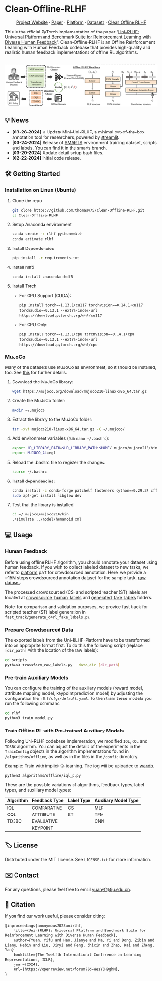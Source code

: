 # Clean-Offline-RLHF

<p align="center">
<a href="https://uni-rlhf.github.io/">Project Website</a>
·
<a href="https://arxiv.org/abs/2402.02423">Paper</a>
·
<a href="">Platform</a>
·
<a href="https://drive.google.com/drive/folders/1JMWyl0iAm2JJ5pOBW5M9kTOj6pJn8H3N?usp=drive_link">Datasets</a>
·
<a href="https://github.com/TJU-DRL-LAB/Uni-RLHF">Clean Offline RLHF</a>
</p>

This is the official PyTorch implementation of the paper "[Uni-RLHF: Universal Platform and Benchmark Suite for Reinforcement Learning with Diverse Human Feedback](https://arxiv.org/abs/2402.02423)". Clean-Offline-RLHF is an Offline Reinforcement Learning with Human Feedback codebase that provides high-quality and realistic human feedback implementations of offline RL algorithms. 
<p align="center">
    <br>
    <img src="assets/offline-RLHF.png" width="700"/>
    <br>
<p>

## 💡 News

- **[03-26-2024]** 🔥 Update Mini-Uni-RLHF, a minimal out-of-the-box annotation tool for researchers, powered by [streamlit](https://streamlit.io/).  
- **[03-24-2024]** Release of [SMARTS](https://github.com/huawei-noah/SMARTS) environment training dataset, scripts and labels. You can find it 
in the [smarts branch](https://github.com/pickxiguapi/Clean-Offline-RLHF/tree/smarts).
- **[03-20-2024]** Update detail setup bash files.  
- **[02-22-2024]** Initial code release.    


## 🛠️ Getting Started

### Installation on Linux (Ubuntu)

1. Clone the repo
   ```sh
   git clone https://github.com/thomas475/Clean-Offline-RLHF.git
   cd Clean-Offline-RLHF
   ```
2. Setup Anaconda environment
    ```sh
    conda create -n rlhf python==3.9
    conda activate rlhf
    ```
3. Install Dependencies
    ```sh
    pip install -r requirements.txt
    ```
4. Install hdf5
    ```sh
    conda install anaconda::hdf5
    ```
5. Install Torch
    * For GPU Support (CUDA):

        ```pip install torch==1.13.1+cu117 torchvision==0.14.1+cu117 torchaudio==0.13.1 --extra-index-url https://download.pytorch.org/whl/cu117```
    
    * For CPU Only:
    
        ```pip install torch==1.13.1+cpu torchvision==0.14.1+cpu torchaudio==0.13.1 --extra-index-url https://download.pytorch.org/whl/cpu```
   
### MuJoCo

Many of the datasets use MuJoCo as environment, so it should be installed, too. See [this](https://gist.github.com/saratrajput/60b1310fe9d9df664f9983b38b50d5da) for further details.

1. Download the MuJoCo library:
    ```sh
    wget https://mujoco.org/download/mujoco210-linux-x86_64.tar.gz
    ```
2. Create the MuJoCo folder:
    ```sh
    mkdir ~/.mujoco
    ```
3. Extract the library to the MuJoCo folder:
    ```sh
    tar -xvf mujoco210-linux-x86_64.tar.gz -C ~/.mujoco/
    ```
4. Add environment variables (run `nano ~/.bashrc`):
    ```sh
    export LD_LIBRARY_PATH=$LD_LIBRARY_PATH:$HOME/.mujoco/mujoco210/bin
    export MUJOCO_GL=egl
    ```
5. Reload the .bashrc file to register the changes.
    ```sh
    source ~/.bashrc
    ```
6. Install dependencies:
    ```sh
    conda install -c conda-forge patchelf fasteners cython==0.29.37 cffi pyglfw libllvm11 imageio glew glfw mesalib
    sudo apt-get install libglew-dev
    ```
7. Test that the library is installed.
    ```sh
    cd ~/.mujoco/mujoco210/bin
    ./simulate ../model/humanoid.xml
    ``` 

## 💻 Usage

### Human Feedback

Before using offline RLHF algorithm, you should annotate your dataset using human feedback. If you wish to collect labeled dataset to new tasks, we refer to [platform]() part for crowdsourced annotation. Here, we provide a ~15M steps crowdsourced annotation dataset for the sample task. [raw dataset](https://drive.google.com/drive/folders/1JMWyl0iAm2JJ5pOBW5M9kTOj6pJn8H3N?usp=drive_link). 

The processed crowdsourced (CS) and scripted teacher (ST) labels are located at [crowdsource_human_labels](crowdsource_human_labels/) and [generated_fake_labels](generated_fake_labels/) folders.

Note: for comparison and validation purposes, we provide fast track for scripted teacher (ST) label generation in `fast_track/generate_d4rl_fake_labels.py`.

### Prepare Crowdsourced Data

The exported labels from the Uni-RLHF-Platform have to be transformed into an approprite format first. To do this the following script (replace `[dir_path]` with the location of the raw labels):
```bash
cd scripts
python3 transform_raw_labels.py --data_dir [dir_path]
```

### Pre-train Auxiliary Models

You can configure the training of the auxiliary models (reward model, attribute mapping model, keypoint prediction model) by adjusting the configuration file `rlhf/cfgs/default.yaml`. To then train these models you run the following command:
```bash
cd rlhf
python3 train_model.py 
```

### Train Offline RL with Pre-trained Auxiliary Models 

Following Uni-RLHF codebase implemeration, we modified `IQL`, `CQL` and `TD3BC` algorithm. You can adjust the details of the experiments in the `TrainConfig` objects in the algorithm implementations found in `/algorithms/offline`, as well as in the files in the `/config` directory.

Example: Train with implicit Q-learning. The log will be uploaded to [wandb](https://wandb.ai/site).
```bash
python3 algorithms/offline/iql_p.py
```

These are the possible variations of algorithms, feedback types, label types, and auxiliary model types:

| Algorithm | Feedback Type | Label Type | Auxiliary Model Type |
|-----------|---------------|------------|----------------------|
| IQL       | COMPARATIVE   | CS         | MLP                  |
| CQL       | ATTRIBUTE     | ST         | TFM                  |
| TD3BC     | EVALUATIVE    |            | CNN                  |
|           | KEYPOINT      |            |                      |


<!-- LICENSE -->
## 🏷️ License

Distributed under the MIT License. See `LICENSE.txt` for more information.

<!-- CONTACT -->
## ✉️ Contact

For any questions, please feel free to email yuanyf@tju.edu.cn.

<!-- CITATION -->
## 📝 Citation

If you find our work useful, please consider citing:
```
@inproceedings{anonymous2023unirlhf,
    title={Uni-{RLHF}: Universal Platform and Benchmark Suite for Reinforcement Learning with Diverse Human Feedback},
    author={Yuan, Yifu and Hao, Jianye and Ma, Yi and Dong, Zibin and Liang, Hebin and Liu, Jinyi and Feng, Zhixin and Zhao, Kai and Zheng, Yan}
    booktitle={The Twelfth International Conference on Learning Representations, ICLR},
    year={2024},
    url={https://openreview.net/forum?id=WesY0H9ghM},
}
```

